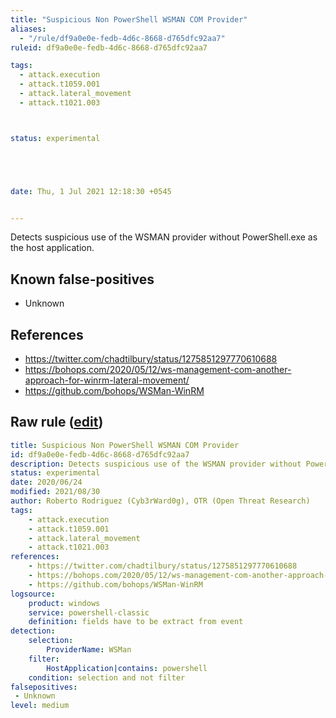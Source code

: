 ```yaml
---
title: "Suspicious Non PowerShell WSMAN COM Provider"
aliases:
  - "/rule/df9a0e0e-fedb-4d6c-8668-d765dfc92aa7"
ruleid: df9a0e0e-fedb-4d6c-8668-d765dfc92aa7

tags:
  - attack.execution
  - attack.t1059.001
  - attack.lateral_movement
  - attack.t1021.003



status: experimental





date: Thu, 1 Jul 2021 12:18:30 +0545


---
```


Detects suspicious use of the WSMAN provider without PowerShell.exe as the host application.

<!--more-->


## Known false-positives

* Unknown



## References

* https://twitter.com/chadtilbury/status/1275851297770610688
* https://bohops.com/2020/05/12/ws-management-com-another-approach-for-winrm-lateral-movement/
* https://github.com/bohops/WSMan-WinRM


## Raw rule ([edit](https://github.com/SigmaHQ/sigma/edit/master/rules/windows/powershell/powershell_classic/posh_pc_wsman_com_provider_no_powershell.yml))
```yaml
title: Suspicious Non PowerShell WSMAN COM Provider
id: df9a0e0e-fedb-4d6c-8668-d765dfc92aa7
description: Detects suspicious use of the WSMAN provider without PowerShell.exe as the host application.
status: experimental
date: 2020/06/24
modified: 2021/08/30
author: Roberto Rodriguez (Cyb3rWard0g), OTR (Open Threat Research)
tags:
    - attack.execution
    - attack.t1059.001
    - attack.lateral_movement
    - attack.t1021.003
references:
    - https://twitter.com/chadtilbury/status/1275851297770610688
    - https://bohops.com/2020/05/12/ws-management-com-another-approach-for-winrm-lateral-movement/
    - https://github.com/bohops/WSMan-WinRM
logsource:
    product: windows
    service: powershell-classic
    definition: fields have to be extract from event
detection:
    selection:
        ProviderName: WSMan
    filter:
        HostApplication|contains: powershell
    condition: selection and not filter
falsepositives:
 - Unknown
level: medium

```
